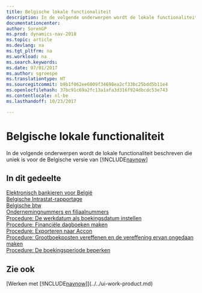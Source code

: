 ```yaml
---
title: Belgische lokale functionaliteit
description: In de volgende onderwerpen wordt de lokale functionaliteit in de Belgische versie van [!INCLUDE[navnow](../../includes/navnow_md.md)] beschreven.
documentationcenter: 
author: SorenGP
ms.prod: dynamics-nav-2018
ms.topic: article
ms.devlang: na
ms.tgt_pltfrm: na
ms.workload: na
ms.search.keywords: 
ms.date: 07/01/2017
ms.author: sgroespe
ms.translationtype: HT
ms.sourcegitcommit: b9b1f062ee6009f34698ea2cf33bc25bdd5b11e4
ms.openlocfilehash: 37bc91c69a2fc13a1afa3d316f924dbcdc53e743
ms.contentlocale: nl-be
ms.lasthandoff: 10/23/2017

---
```

# <a name="belgium-local-functionality"></a>Belgische lokale functionaliteit
In de volgende onderwerpen wordt de lokale functionaliteit beschreven die uniek is voor de Belgische versie van [!INCLUDE[navnow](../../includes/navnow_md.md)]  

## <a name="in-this-section"></a>In dit gedeelte  
 [Elektronisch bankieren voor België](belgian-electronic-banking.md)  
  [Belgische Intrastat-rapportage](belgian-intrastat-reporting.md)  
  [Belgische btw](belgian-vat.md)  
  [Ondernemingnummers en filiaalnummers](enterprise-numbers-and-branch-numbers.md)  
  [Procedure: De werkdatum als boekingsdatum instellen](how-to-set-the-work-date-as-the-posting-date.md)  
  [Procedure: Financiële dagboeken maken](how-to-create-financial-journals.md)  
  [Procedure: Exporteren naar Accon](how-to-export-to-accon.md)  
  [Procedure: Grootboekposten vereffenen en de vereffening ervan ongedaan maken](how-to-apply-and-unapply-general-ledger-entries.md)  
  [Procedure: De boekingsperiode beperken](how-to-limit-the-posting-period.md)

## <a name="see-also"></a>Zie ook
[Werken met [!INCLUDE[navnow](../../includes/navnow_md.md)]](../../ui-work-product.md)

